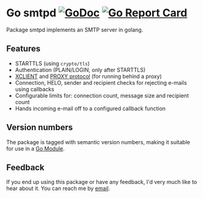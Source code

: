 Go smtpd [![GoDoc](https://godoc.org/github.com/singularityconsulting/smtpd?status.png)](https://godoc.org/github.com/singularityconsulting/smtpd) [![Go Report Card](https://goreportcard.com/badge/github.com/singularityconsulting/smtpd)](https://goreportcard.com/report/github.com/singularityconsulting/smtpd)
========

Package smtpd implements an SMTP server in golang.

Features
--------

* STARTTLS (using `crypto/tls`)
* Authentication (PLAIN/LOGIN, only after STARTTLS)
* [XCLIENT](http://www.postfix.org/XCLIENT_README.html) and [PROXY protocol](https://www.haproxy.org/download/1.8/doc/proxy-protocol.txt) (for running behind a proxy)
* Connection, HELO, sender and recipient checks for rejecting e-mails using callbacks
* Configurable limits for: connection count, message size and recipient count
* Hands incoming e-mail off to a configured callback function

Version numbers
---------------

The package is tagged with semantic version numbers, making it suitable for use in a [Go Module](https://github.com/golang/go/wiki/Modules). 

Feedback
--------

If you end up using this package or have any feedback, I'd very much like to hear about it. You can reach me by [email](mailto:christian@technobabble.dk).
